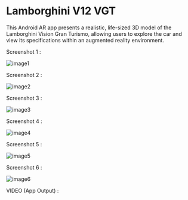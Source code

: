 # Lamborghini V12 VGT

This Android AR app presents a realistic, life-sized 3D model of the Lamborghini Vision Gran Turismo, allowing users to explore the car and view its specifications within an augmented reality environment.

Screenshot 1 :

![image1](https://github.com/idevgohel/LamborghiniV12VGT-AR-App/assets/118293833/19dfabed-4d3c-458b-afff-0262c972f4ce)

Screenshot 2 :

![image2](https://github.com/idevgohel/LamborghiniV12VGT-AR-App/assets/118293833/fd1f114f-1b19-4ede-b5b1-3835fb704f0c)

Screenshot 3 :

![image3](https://github.com/idevgohel/LamborghiniV12VGT-AR-App/assets/118293833/f7e7cd75-1986-4b4e-8ebd-44bbe1aeadb9)

Screenshot 4 :

![image4](https://github.com/idevgohel/LamborghiniV12VGT-AR-App/assets/118293833/a92dfd76-df4e-4191-987e-d5018c1d43dc)

Screenshot 5 :

![image5](https://github.com/idevgohel/LamborghiniV12VGT-AR-App/assets/118293833/eca21a76-35af-4b7b-a975-6b7e03490767)

Screenshot 6 :

![image6](https://github.com/idevgohel/LamborghiniV12VGT-AR-App/assets/118293833/df241891-f39f-4704-a8c1-4156456b1018)

VIDEO (App Output) :

